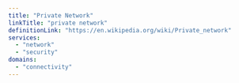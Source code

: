```yaml
---
title: "Private Network"
linkTitle: "private network"
definitionLink: "https://en.wikipedia.org/wiki/Private_network"
services:
  - "network"
  - "security"
domains:
  - "connectivity"
---
```

